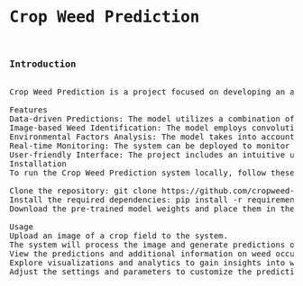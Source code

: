 <pre>
<h1>Crop Weed Prediction</h1>
<h3>Introduction</h3>
Crop Weed Prediction is a project focused on developing an advanced solution for predicting and managing weed occurrences in agricultural fields. Weeds pose a significant challenge to crop cultivation, leading to reduced crop yields and increased reliance on chemical herbicides. By leveraging machine learning and deep learning techniques, this project aims to provide accurate predictions of weed occurrences and empower farmers with valuable insights for effective weed management.

Features
Data-driven Predictions: The model utilizes a combination of historical agricultural data, satellite imagery, and deep learning techniques to predict weed occurrences in crop fields.
Image-based Weed Identification: The model employs convolutional neural networks (CNNs) to analyze images and identify different weed species, enabling precise weed identification and classification.
Environmental Factors Analysis: The model takes into account various environmental factors such as weather conditions, soil properties, and crop characteristics to improve the accuracy of weed occurrence predictions.
Real-time Monitoring: The system can be deployed to monitor crop fields in real-time, providing farmers with timely information on weed outbreaks and enabling proactive weed management strategies.
User-friendly Interface: The project includes an intuitive user interface that allows users to interact with the system, visualize predictions, and access valuable insights for decision-making.
Installation
To run the Crop Weed Prediction system locally, follow these steps:

Clone the repository: git clone https://github.com/cropweed-prediction.git
Install the required dependencies: pip install -r requirements.txt
Download the pre-trained model weights and place them in the designated directory.

Usage
Upload an image of a crop field to the system.
The system will process the image and generate predictions on the presence and types of weeds.
View the predictions and additional information on weed occurrences, environmental factors, and recommended weed management strategies.
Explore visualizations and analytics to gain insights into weed patterns and trends.
Adjust the settings and parameters to customize the prediction process according to specific needs. </pre>
